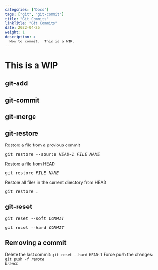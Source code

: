 ```yaml
---
categories: ["Docs"]
tags: ["git", "git-commit"]
title: "Git Commits"
linkTitle: "Git Commits"
date: 2022-04-25
weight: 1
description: >
  How to commit.  This is a WIP.
---
```


# This is a WIP

## git-add
## git-commit
## git-merge

## git-restore
Restore a file from a previous commit
<pre>git restore --source <var>HEAD~1</var> <var>FILE_NAME<var></pre>

Restore a file from HEAD
<pre>git restore <var>FILE_NAME</var></pre>

Restore all files in the current directory from HEAD
<pre>git restore .</pre>

## git-reset
<pre>git reset --soft <var>COMMIT</var></pre>

<pre>git reset --hard <var>COMMIT</var></pre>
## Removing a commit

Delete the last commit: `git reset --hard HEAD~1`
Force push the changes: <code>git push -f <var>remote</var> <var>branch</var></code>

